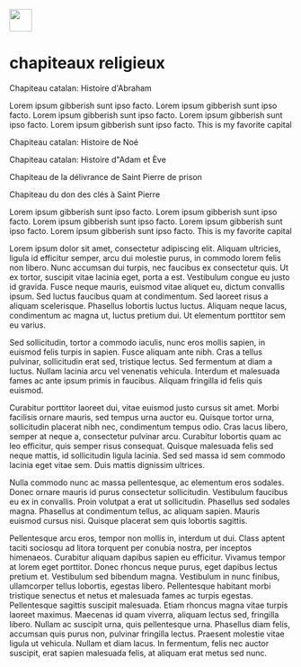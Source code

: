 <a href="https://juncture-digital.org"><img src="https://raw.githubusercontent.com/digitalArtHistory/recits-numeriques/main/images/btn_juncture.svg" style="height:40px"></a>

<param ve-config 
       title="depart" 
       banner="/images/ViennaDioscoridesFolio483vBirds.jpg" 
       layout="vertical">
 
# chapiteaux religieux

Chapiteau catalan: Histoire d'Abraham

Lorem ipsum gibberish sunt ipso facto. Lorem ipsum gibberish sunt ipso facto. Lorem ipsum gibberish sunt ipso facto. Lorem ipsum gibberish sunt ipso facto. Lorem ipsum gibberish sunt ipso facto. This is my favorite capital
<param ve-graphic 
       url="https://www.musee-moyenage.fr/cache/media/oeuvres/chapiteau-catalan-histoire-dabraham/chapiteau-catalan-abraham-1/s,900-516c83.jpg" 
       title="Histoire d'Abraham" />

Chapiteau catalan: Histoire de Noé
<param ve-graphic 
       url="https://www.musee-moyenage.fr/cache/media/oeuvres/chapiteau-catalan-histoire-dabraham/chapiteau-catalan-cl-23900-1/s,900-2dc782.jpg" 
       title="Histoire de Noé" />

Chapiteau catalan: Histoire d"Adam et Ève
<param ve-graphic 
       url="https://www.musee-moyenage.fr/cache/media/oeuvres/cl_10754_chapiteau_2/s,900-a56dc4.jpg" 
       title="Histoire d'Adam et Ève" />

Chapiteau de la délivrance de Saint Pierre de prison
<param ve-graphic 
       url="https://www.musee-moyenage.fr/cache/media/oeuvres/cl-23939-1/s,900-3e34b0.jpg" 
       title="Chapiteau de la délivrance de Saint Pierre de prison" />

Chapiteau du don des clés à Saint Pierre
<param ve-graphic 
       url="https://www.musee-moyenage.fr/cache/media/oeuvres/cl-23938/s,315-2259f4.jpg" 
       title="Chapiteau du don des clés à Saint Pierre" />

Lorem ipsum gibberish sunt ipso facto. Lorem ipsum gibberish sunt ipso facto. Lorem ipsum gibberish sunt ipso facto. Lorem ipsum gibberish sunt ipso facto. Lorem ipsum gibberish sunt ipso facto. This is my favorite capital



Lorem ipsum dolor sit amet, consectetur adipiscing elit. Aliquam ultricies, ligula id efficitur semper, arcu dui molestie purus, in commodo lorem felis non libero. Nunc accumsan dui turpis, nec faucibus ex consectetur quis. Ut ex tortor, suscipit vitae lacinia eget, porta a est. Vestibulum congue eu justo id gravida. Fusce neque mauris, euismod vitae aliquet eu, dictum convallis ipsum. Sed luctus faucibus quam at condimentum. Sed laoreet risus a aliquam scelerisque. Phasellus lobortis luctus luctus. Aliquam neque lacus, condimentum ac magna ut, luctus pretium dui. Ut elementum porttitor sem eu varius.

Sed sollicitudin, tortor a commodo iaculis, nunc eros mollis sapien, in euismod felis turpis in sapien. Fusce aliquam ante nibh. Cras a tellus pulvinar, sollicitudin erat sed, tristique lectus. Sed fermentum at diam a luctus. Nullam lacinia arcu vel venenatis vehicula. Interdum et malesuada fames ac ante ipsum primis in faucibus. Aliquam fringilla id felis quis euismod.

Curabitur porttitor laoreet dui, vitae euismod justo cursus sit amet. Morbi facilisis ornare mauris, sed tempus urna auctor eu. Quisque tortor urna, sollicitudin placerat nibh nec, condimentum tempus odio. Cras lacus libero, semper at neque a, consectetur pulvinar arcu. Curabitur lobortis quam ac leo efficitur, quis semper risus consequat. Quisque malesuada felis sed neque mattis, id sollicitudin ligula lacinia. Sed sed massa id sem commodo lacinia eget vitae sem. Duis mattis dignissim ultrices.

Nulla commodo nunc ac massa pellentesque, ac elementum eros sodales. Donec ornare mauris id purus consectetur sollicitudin. Vestibulum faucibus eu ex in convallis. Proin volutpat a erat ut sollicitudin. Phasellus sed sodales magna. Phasellus at condimentum tellus, ac aliquam sapien. Mauris euismod cursus nisi. Quisque placerat sem quis lobortis sagittis.

Pellentesque arcu eros, tempor non mollis in, interdum ut dui. Class aptent taciti sociosqu ad litora torquent per conubia nostra, per inceptos himenaeos. Curabitur aliquam dapibus sapien eu efficitur. Vivamus tempor at lorem eget porttitor. Donec rhoncus neque purus, eget dapibus lectus pretium et. Vestibulum sed bibendum magna. Vestibulum in nunc finibus, ullamcorper tellus lobortis, egestas libero. Pellentesque habitant morbi tristique senectus et netus et malesuada fames ac turpis egestas. Pellentesque sagittis suscipit malesuada. Etiam rhoncus magna vitae turpis laoreet maximus. Maecenas id quam viverra, aliquam lectus sed, fringilla libero. Nullam ac suscipit urna, quis pellentesque urna. Phasellus diam felis, accumsan quis purus non, pulvinar fringilla lectus. Praesent molestie vitae ligula ut vehicula. Nullam et diam lacus. In fermentum, felis nec auctor suscipit, erat sapien malesuada felis, at aliquam erat metus sed nunc. 


